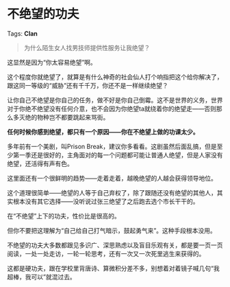 # 不绝望的功夫

Tags: **Clan**

> 为什么陌生女人找男技师提供性服务让我绝望？



这显然是因为“你太容易绝望”啊。

这个程度你就绝望了，就算是有什么神奇的社会仙人打个响指把这个给你解决了，跟这同一等级的“威胁”还有千千万，你还不是一样继续绝望？

让你自己不绝望是你自己的任务，做不好是你自己倒霉。这不是世界的义务，世界对于你绝不绝望没有任何介意，也不会因为你绝望ta就绕着你的绝望走——否则那么多灭绝的物种岂不都要跳起来骂街。

**任何时候你感到绝望，都只有一个原因——你在不绝望上做的功课太少。**

多年前有一个美剧，叫Prison Break，建议你多看看。这剧虽然后面乱搞，但是至少第一季还是很好的，主角面对的每一个问题都可能让普通人绝望，但是人家没有绝望，还活得有声有色。

这里面还有一个很鲜明的趋势——走着走着，越晚绝望的人越会获得领导地位。

这个道理很简单——绝望的人等于自己弃权了，除了跟随还没有绝望的其他人，其实根本没有其它选择——没听说过张三绝望了之后跑去选个市长干干的。

在“不绝望”上下的功夫，性价比是很高的。

但你不要把这理解为“自己给自己打气暗示，鼓起勇气来”。这种手段根本没用。

不绝望的功夫大多数都跟见多识广、深思熟虑以及盲目乐观有关，都是要一页一页阅读，一处一处走访，一轮一轮思考，还有一次又一次死里逃生来获得的。

这都是硬功夫，跟在学校里背唐诗、算微积分差不多，别想着对着镜子喊几句“我超棒，我可以”就混过去。



